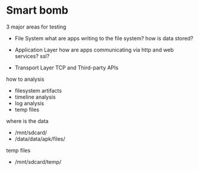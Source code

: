 # Smart bomb

3 major areas for testing
* File System
what are apps writing to the file system?
how is data stored?

* Application Layer
how are apps communicating via http and web services? ssl?

* Transport Layer
TCP and Third-party APIs

how to analysis
* filesystem artifacts
* timeline analysis
* log analysis
* temp files

where is the data

* /mnt/sdcard/
* /data/data/apk/files/

temp files
* /mnt/sdcard/temp/


